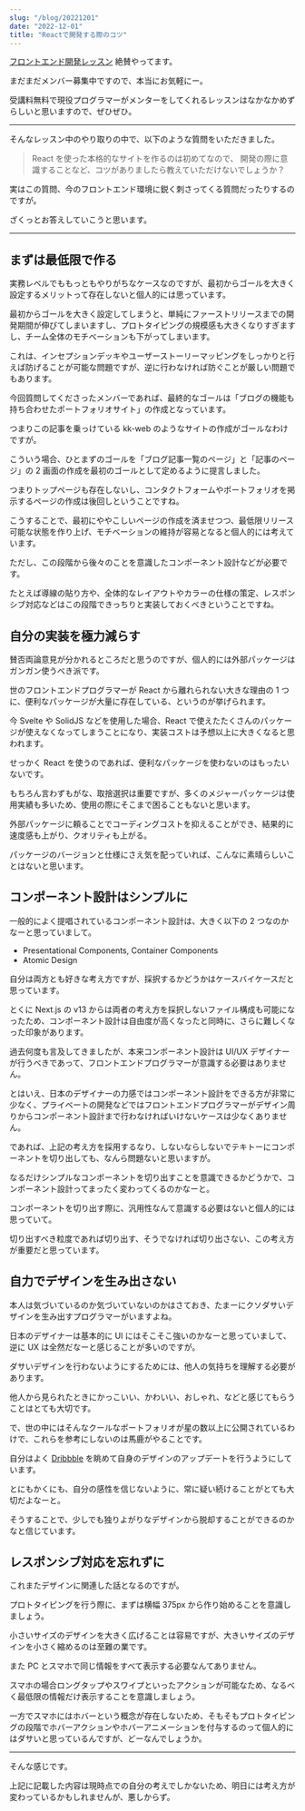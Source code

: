 ```yaml
---
slug: "/blog/20221201"
date: "2022-12-01"
title: "Reactで開発する際のコツ"
---
```


[フロントエンド開発レッスン](https://kk-web.link/lesson) 絶賛やってます。

まだまだメンバー募集中ですので、本当にお気軽にー。

受講料無料で現役プログラマーがメンターをしてくれるレッスンはなかなかめずらしいと思いますので、ぜひぜひ。

---

そんなレッスン中のやり取りの中で、以下のような質問をいただきました。

> React を使った本格的なサイトを作るのは初めてなので、
> 開発の際に意識することなど、コツがありましたら教えていただけないでしょうか？

実はこの質問、今のフロントエンド環境に鋭く刺さってくる質問だったりするのですが。

ざくっとお答えしていこうと思います。

---

## まずは最低限で作る

実務レベルでももっともやりがちなケースなのですが、最初からゴールを大きく設定するメリットって存在しないと個人的には思っています。

最初からゴールを大きく設定してしまうと、単純にファーストリリースまでの開発期間が伸びてしまいますし、プロトタイピングの規模感も大きくなりすぎますし、チーム全体のモチベーションも下がってしまいます。

これは、インセプションデッキやユーザーストーリーマッピングをしっかりと行えば防げることが可能な問題ですが、逆に行わなければ防ぐことが厳しい問題でもあります。

今回質問してくださったメンバーであれば、最終的なゴールは「ブログの機能も持ち合わせたポートフォリオサイト」の作成となっています。

つまりこの記事を乗っけている kk-web のようなサイトの作成がゴールなわけですが。

こういう場合、ひとまずのゴールを「ブログ記事一覧のページ」と「記事のページ」の 2 画面の作成を最初のゴールとして定めるように提言しました。

つまりトップページも存在しないし、コンタクトフォームやポートフォリオを掲示するページの作成は後回しということですね。

こうすることで、最初にややこしいページの作成を済ませつつ、最低限リリース可能な状態を作り上げ、モチベーションの維持が容易となると個人的には考えています。

ただし、この段階から後々のことを意識したコンポーネント設計などが必要です。

たとえば導線の貼り方や、全体的なレイアウトやカラーの仕様の策定、レスポンシブ対応などはこの段階できっちりと実装しておくべきということですね。

## 自分の実装を極力減らす

賛否両論意見が分かれるところだと思うのですが、個人的には外部パッケージはガンガン使うべき派です。

世のフロントエンドプログラマーが React から離れられない大きな理由の 1 つに、便利なパッケージが大量に存在している、というのが挙げられます。

今 Svelte や SolidJS などを使用した場合、React で使えたたくさんのパッケージが使えなくなってしまうことになり、実装コストは予想以上に大きくなると思われます。

せっかく React を使うのであれば、便利なパッケージを使わないのはもったいないです。

もちろん言わずもがな、取捨選択は重要ですが、多くのメジャーパッケージは使用実績も多いため、使用の際にそこまで困ることもないと思います。

外部パッケージに頼ることでコーディングコストを抑えることができ、結果的に速度感も上がり、クオリティも上がる。

パッケージのバージョンと仕様にさえ気を配っていれば、こんなに素晴らしいことはないと思います。

## コンポーネント設計はシンプルに

一般的によく提唱されているコンポーネント設計は、大きく以下の 2 つなのかなーと思っていまして。

- Presentational Components, Container Components
- Atomic Design

自分は両方とも好きな考え方ですが、採択するかどうかはケースバイケースだと思っています。

とくに Next.js の v13 からは両者の考え方を採択しないファイル構成も可能になったため、コンポーネント設計は自由度が高くなったと同時に、さらに難しくなった印象があります。

過去何度も言及してきましたが、本来コンポーネント設計は UI/UX デザイナーが行うべきであって、フロントエンドプログラマーが意識する必要はありません。

とはいえ、日本のデザイナーの力感ではコンポーネント設計をできる方が非常に少なく、プライベートの開発などではフロントエンドプログラマーがデザイン周りからコンポーネント設計まで行わなければいけないケースは少なくありません。

であれば、上記の考え方を採用するなり、しないならしないでテキトーにコンポーネントを切り出しても、なんら問題ないと思いますが。

なるだけシンプルなコンポーネントを切り出すことを意識できるかどうかで、コンポーネント設計ってまったく変わってくるのかなーと。

コンポーネントを切り出す際に、汎用性なんて意識する必要はないと個人的には思っていて。

切り出すべき粒度であれば切り出す、そうでなければ切り出さない、この考え方が重要だと思っています。

## 自力でデザインを生み出さない

本人は気づいているのか気づいていないのかはさておき、たまーにクソダサいデザインを生み出すプログラマーがいますよね。

日本のデザイナーは基本的に UI にはそこそこ強いのかなーと思っていまして、逆に UX は全然だなーと感じることが多いのですが。

ダサいデザインを行わないようにするためには、他人の気持ちを理解する必要があります。

他人から見られたときにかっこいい、かわいい、おしゃれ、などと感じてもらうことはとても大切です。

で、世の中にはそんなクールなポートフォリオが星の数以上に公開されているわけで、これらを参考にしないのは馬鹿がやることです。

自分はよく [Dribbble](https://dribbble.com/) を眺めて自身のデザインのアップデートを行うようにしています。

とにもかくにも、自分の感性を信じないように、常に疑い続けることがとても大切だよなーと。

そうすることで、少しでも独りよがりなデザインから脱却することができるのかなと信じています。

## レスポンシブ対応を忘れずに

これまたデザインに関連した話となるのですが。

プロトタイピングを行う際に、まずは横幅 375px から作り始めることを意識しましょう。

小さいサイズのデザインを大きく広げることは容易ですが、大きいサイズのデザインを小さく縮めるのは至難の業です。

また PC とスマホで同じ情報をすべて表示する必要なんてありません。

スマホの場合ロングタップやスワイプといったアクションが可能なため、なるべく最低限の情報だけ表示することを意識しましょう。

一方でスマホにはホバーという概念が存在しないため、そもそもプロトタイピングの段階でホバーアクションやホバーアニメーションを付与するのって個人的にはダサいと思っているんですが、どーなんでしょうか。

---

そんな感じです。

上記に記載した内容は現時点での自分の考えでしかないため、明日には考え方が変わっているかもしれませんが、悪しからず。
